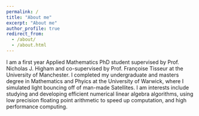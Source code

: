 ```yaml
---
permalink: /
title: "About me"
excerpt: "About me"
author_profile: true
redirect_from: 
  - /about/
  - /about.html
---
```


I am a first year Applied Mathematics PhD student supervised by Prof. Nicholas J. Higham and co-supervised by Prof. Françoise Tisseur at the University of Manchester. I completed my undergraduate and masters degree in Mathematics and Phyics at the University of Warwick, where I simulated light bouncing off of man-made Satellites. I am interests include studying and developing efficient numerical linear algebra algorithms, using low precision floating point arithmetic to speed up computation, and high performance computing.